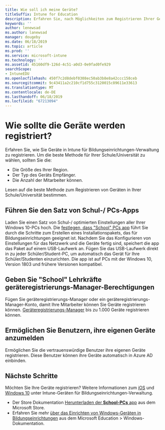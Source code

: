 ```yaml
---
title: Wie soll ich meine Geräte?
titleSuffix: Intune for Education
description: Erfahren Sie, nach Möglichkeiten zum Registrieren Ihrer Geräte in Intune for Education.
keywords: ''
author: lenewsad
ms.author: lanewsad
manager: dougeby
ms.date: 06/18/2019
ms.topic: article
ms.prod: ''
ms.service: microsoft-intune
ms.technology: ''
ms.assetid: 45160df9-126d-4c51-a0d3-0e9fad0fe929
searchScope:
- IntuneEDU
ms.openlocfilehash: 450f7c2d8debf0308ec50ab3b8e8a42ccc158ceb
ms.sourcegitcommit: 9c43411a2c210cf1d755c3120015c89611e33613
ms.translationtype: MT
ms.contentlocale: de-DE
ms.lasthandoff: 06/18/2019
ms.locfileid: "67213094"
---
```

# <a name="how-should-i-enroll-devices"></a>Wie sollte die Geräte werden registriert?

Erfahren Sie, wie Sie Geräte in Intune für Bildungseinrichtungen-Verwaltung zu registrieren. Um die beste Methode für Ihrer Schule/Universität zu wählen, sollten Sie die:  
* Die Größe des Ihrer Region.    
* Der Typ des Geräts Empfänger.    
* Die Anzahl der Mitarbeiter können.   
 
Lesen auf die beste Methode zum Registrieren von Geräten in Ihrer Schule/Universität bestimmen.    

## <a name="run-the-set-up-school-pcs-app"></a>Führen Sie den Satz von Schul-/ PCs-Apps 
Laden Sie einen Satz von Schul-/ optimierten Einstellungen aller Ihrer Windows 10-PCs hoch. Die [festlegen, dass "School" PCs app](https://docs.microsoft.com/education/windows/use-set-up-school-pcs-app) führt Sie durch die Schritte zum Erstellen eines Installationspakets, das für Bildungseinrichtungen geeignet ist. Nachdem Sie das Konfigurieren von Einstellungen für das Netzwerk und die Geräte fertig sind, speichert die app das Paket auf einem USB-Laufwerk an. Fügen Sie das USB-Laufwerk direkt in zu jeder Schüler/Student-PC, um automatisch das Gerät für Ihre Schüler/Studenten einzurichten. Die app ist auf PCs mit der Windows 10, Version 1803 und frühere Versionen kompatibel.

## <a name="give-school-faculty-enrollment-manager-permissions"></a>Geben Sie "School" Lehrkräfte geräteregistrierungs-Manager-Berechtigungen
Fügen Sie geräteregistrierungs-Manager oder ein geräteregistrierungs-Manager-Konto, damit Ihre Mitarbeiter können Sie Geräte registrieren können. [Geräteregistrierungs-Manager](add-enrollment-managers.md) bis zu 1.000 Geräte registrieren können.  

## <a name="allow-users-to-enroll-their-own-devices"></a>Ermöglichen Sie Benutzern, ihre eigenen Geräte anzumelden
Ermöglichen Sie die vertrauenswürdige Benutzer ihre eigenen Geräte registrieren. Diese Benutzer können ihre Geräte automatisch in Azure AD einbinden.  

## <a name="next-steps"></a>Nächste Schritte  

Möchten Sie Ihre Geräte registrieren? Weitere Informationen zum [iOS](add-devices-ios-edu.md) und [Windows 10](add-devices-windows.md) unter Intune-Geräten für Bildungseinrichtungen-Verwaltung.  

* Der Store Dokumentation [Herunterladen der **School-PCs** app](https://www.microsoft.com/store/p/set-up-school-pcs/9nblggh4ls40) aus dem Microsoft Store. 
* Erfahren Sie mehr [über das Einrichten von Windows-Geräten in Bildungseinrichtungen](https://docs.microsoft.com/education/windows/set-up-windows-10) aus dem Microsoft Education > Windows-Dokumentation.

